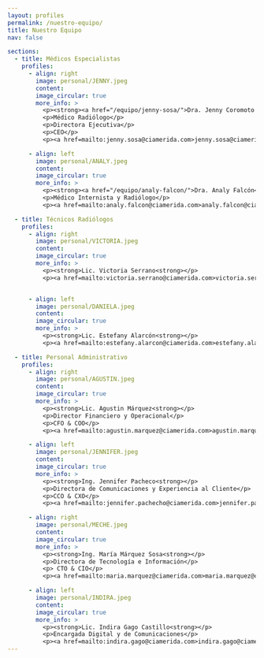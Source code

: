 ```yaml
---
layout: profiles
permalink: /nuestro-equipo/
title: Nuestro Equipo
nav: false

sections:
  - title: Médicos Especialistas
    profiles:
      - align: right
        image: personal/JENNY.jpeg
        content:   
        image_circular: true
        more_info: >
          <p><strong><a href="/equipo/jenny-sosa/">Dra. Jenny Coromoto Sosa Guerrero</a></strong></p>
          <p>Médico Radiólogo</p>
          <p>Directora Ejecutiva</p> 
          <p>CEO</p> 
          <p><a href=mailto:jenny.sosa@ciamerida.com>jenny.sosa@ciamerida.com</a></p>

      - align: left
        image: personal/ANALY.jpeg
        content: 
        image_circular: true
        more_info: >
          <p><strong><a href="/equipo/analy-falcon/">Dra. Analy Falcón</a></strong></p>
          <p>Médico Internista y Radiólogo</p>
          <p><a href=mailto:analy.falcon@ciamerida.com>analy.falcon@ciamerida.com</a></p>

  - title: Técnicos Radiólogos
    profiles:
      - align: right
        image: personal/VICTORIA.jpeg
        content: 
        image_circular: true
        more_info: >
          <p><strong>Lic. Victoria Serrano<strong></p>
          <p><a href=mailto:victoria.serrano@ciamerida.com>victoria.serrano@ciamerida.com</a></p>


      - align: left
        image: personal/DANIELA.jpeg
        content: 
        image_circular: true
        more_info: >
          <p><strong>Lic. Estefany Alarcón<strong></p>          
          <p><a href=mailto:estefany.alarcon@ciamerida.com>estefany.alarcon@ciamerida.com</a></p>

  - title: Personal Administrativo
    profiles:
      - align: right
        image: personal/AGUSTIN.jpeg
        content: 
        image_circular: true
        more_info: >
          <p><strong>Lic. Agustin Márquez<strong></p>
          <p>Director Financiero y Operacional</p>
          <p>CFO & COO</p>
          <p><a href=mailto:agustin.marquez@ciamerida.com>agustin.marquez@ciamerida.com</a></p>

      - align: left
        image: personal/JENNIFER.jpeg
        content: 
        image_circular: true
        more_info: >
          <p><strong>Ing. Jennifer Pacheco<strong></p>
          <p>Directora de Comunicaciones y Experiencia al Cliente</p>
          <p>CCO & CXO</p>
          <p><a href=mailto:jennifer.pachecho@ciamerida.com>jennifer.pachecho@ciamerida.com</a></p>

      - align: right
        image: personal/MECHE.jpeg
        content: 
        image_circular: true
        more_info: >
          <p><strong>Ing. María Márquez Sosa<strong></p>
          <p>Directora de Tecnología e Información</p>
          <p> CTO & CIO</p>
          <p><a href=mailto:maria.marquez@ciamerida.com>maria.marquez@ciamerida.com</a></p>

      - align: left
        image: personal/INDIRA.jpeg
        content: 
        image_circular: true
        more_info: >
          <p><strong>Lic. Indira Gago Castillo<strong></p>
          <p>Encargada Digital y de Comunicaciones</p>
          <p><a href=mailto:indira.gago@ciamerida.com>indira.gago@ciamerida.com</a></p>
---
```

